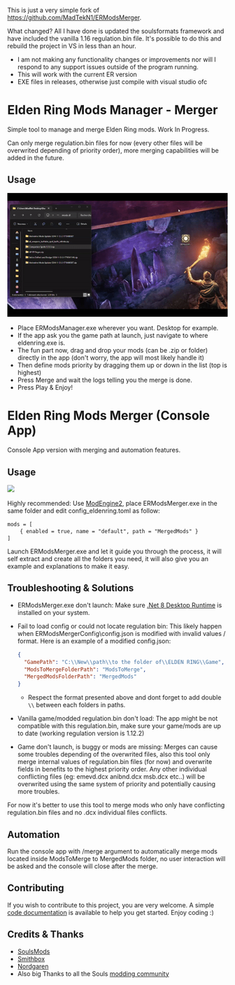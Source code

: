This is just a very simple fork of https://github.com/MadTekN1/ERModsMerger.

What changed?
All I have done is updated the soulsformats framework and have included the vanilla 1.16 regulation.bin file. It's possible to do this and rebuild the project in VS in less than an hour.

* I am not making any functionality changes or improvements nor will I respond to any support issues outside of the program running.
* This will work with the current ER version
* EXE files in releases, otherwise just compile with visual studio ofc



# Elden Ring Mods Manager - Merger
Simple tool to manage and merge Elden Ring mods. Work In Progress.

Can only merge regulation.bin files for now (every other files will be overwrited depending of priority order), more merging capabilities will be added in the future.

## Usage

![](https://github.com/MadTekN1/ERModsMerger/blob/main/Documentation/Images/Manager%20Demo.gif?raw=true)
- Place ERModsManager.exe wherever you want. Desktop for example.
- If the app ask you the game path at launch, just navigate to where eldenring.exe is.
- The fun part now, drag and drop your mods (can be .zip or folder) directly in the app (don't worry, the app will most likely handle it)
- Then define mods priority by dragging them up or down in the list (top is highest)
- Press Merge and wait the logs telling you the merge is done.
- Press Play & Enjoy!

# Elden Ring Mods Merger (Console App)

Console App version with merging and automation features.

## Usage
![](https://github.com/MadTekN1/ERModsMerger/blob/main/Documentation/Images/Console%20Merger%20Demo.gif?raw=true)

Highly recommended: Use [ModEngine2](https://github.com/soulsmods/ModEngine2), place ERModsMerger.exe in the same folder and edit config_eldenring.toml as follow:
```
mods = [
    { enabled = true, name = "default", path = "MergedMods" }
]
```
Launch ERModsMerger.exe and let it guide you through the process, it will self extract and create all the folders you need, it will also give you an example and explanations to make it easy.

## Troubleshooting & Solutions

- ERModsMerger.exe don't launch: Make sure [.Net 8 Desktop Runtime](https://dotnet.microsoft.com/en-us/download/dotnet/thank-you/runtime-desktop-8.0.6-windows-x64-installer) is installed on your system.

- Fail to load config or could not locate regulation bin: This likely happen when ERModsMergerConfig\\config.json is modified with invalid values / format. Here is an example of a modified config.json:

	```json
	{
	  "GamePath": "C:\\New\\path\\to the folder of\\ELDEN RING\\Game",
	  "ModsToMergeFolderPath": "ModsToMerge",
	  "MergedModsFolderPath": "MergedMods"
	}
	```
  * Respect the format presented above and dont forget to add double `\\` between each folders in paths.
  

- Vanilla game/modded regulation.bin don't load: The app might be not compatible with this regulation.bin, make sure your game/mods are up to date (working regulation version is 1.12.2)

- Game don't launch, is buggy or mods are missing: Merges can cause some troubles depending of the overwrited files, also this tool only merge internal values of regulation.bin files (for now) and overwrite fields in benefits to the highest priority order. Any other individual conflicting files (eg: emevd.dcx anibnd.dcx msb.dcx etc..) will be overwrited using the same system of priority and potentially causing more troubles.

For now it's better to use this tool to merge mods who only have conflicting regulation.bin files and no .dcx individual files conflicts.

## Automation

Run the console app with /merge argument to automatically merge mods located inside ModsToMerge to MergedMods folder, no user interaction will be asked and the console will close after the merge.﻿﻿

## Contributing

If you wish to contribute to this project, you are very welcome. A simple [code documentation](https://github.com/MadTekN1/ERModsMerger/blob/main/Documentation/CodeDoc.md) is available to help you get started. Enjoy coding :)

## Credits & Thanks
* [SoulsMods](https://github.com/soulsmods)
* [Smithbox](https://github.com/vawser/Smithbox)
* [Nordgaren](https://github.com/Nordgaren)
* Also big Thanks to all the Souls [modding community](https://discord.gg/servername)
